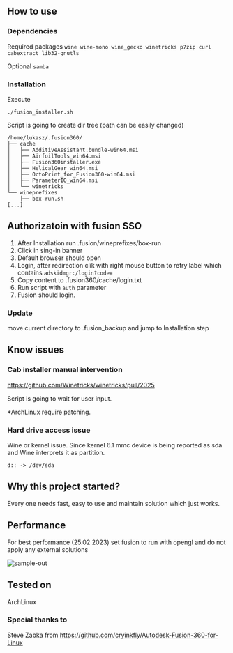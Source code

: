 ## How to use

### Dependencies
Required packages
```wine wine-mono wine_gecko winetricks p7zip curl cabextract lib32-gnutls```

Optional
```samba```

### Installation
Execute
```
./fusion_installer.sh
```
Script is going to create dir tree (path can be easily changed)
```
/home/lukasz/.fusion360/
├── cache
│   ├── AdditiveAssistant.bundle-win64.msi
│   ├── AirfoilTools_win64.msi
│   ├── Fusion360installer.exe
│   ├── HelicalGear_win64.msi
│   ├── OctoPrint_for_Fusion360-win64.msi
│   ├── ParameterIO_win64.msi
│   └── winetricks
└── wineprefixes
    ├── box-run.sh
[...]
```

## Authorizatoin with fusion SSO
1. After Installation run .fusion/wineprefixes/box-run
2. Click in sing-in banner
3. Default browser should open
4. Login, after redirection clik with right mouse button to retry label which contains ```adskidmgr:/login?code=```
5. Copy content to .fusion360/cache/login.txt
6. Run script with ```auth``` parameter
7. Fusion should login.

### Update
move current directory to .fusion_backup and jump to Installation step

## Know issues
### Cab installer manual intervention
https://github.com/Winetricks/winetricks/pull/2025

Script is going to wait for user input.

*ArchLinux require patching.

### Hard drive access issue
Wine or kernel issue.
Since kernel 6.1 mmc device is being reported as sda and Wine interprets it as partition.
```
d:: -> /dev/sda
```

## Why this project started? 
Every one needs fast, easy to use and maintain solution which just works.

## Performance
For best performance (25.02.2023) set fusion to run with opengl and do not apply any external solutions

![sample-out](https://user-images.githubusercontent.com/219793/221354633-722b0a1f-4efc-42fb-b004-5e7a3cfdeb95.png)

## Tested on
ArchLinux

### Special thanks to
Steve Zabka from https://github.com/cryinkfly/Autodesk-Fusion-360-for-Linux 
